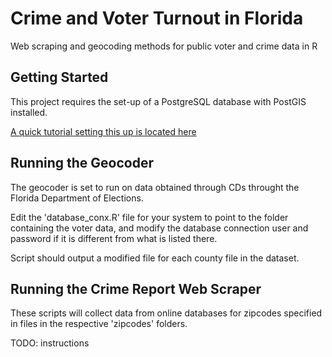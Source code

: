 # Crime and Voter Turnout in Florida

Web scraping and geocoding methods for public voter and crime data in R

## Getting Started

This project requires the set-up of a PostgreSQL database with PostGIS installed.

[A quick tutorial setting this up is located here](https://docs.google.com/document/d/1hhwa-ivnAsKP2QJlwx_KGMGpTV4GsyMVnBgJx8dnbbk/edit?usp=sharing)

## Running the Geocoder

The geocoder is set to run on data obtained through CDs throught the Florida Department of Elections. 

Edit the 'database_conx.R' file for your system to point to the folder containing the voter data, and modify the database connection user and password if it is different from what is listed there.

Script should output a modified file for each county file in the dataset.

## Running the Crime Report Web Scraper

These scripts will collect data from online databases for zipcodes specified in files in the respective 'zipcodes' folders. 

TODO: instructions
